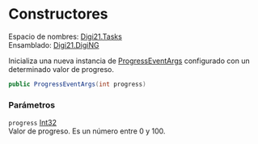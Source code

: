 # Constructores

Espacio de nombres: [Digi21.Tasks](../)  
Ensamblado: [Digi21.DigiNG](../../)

Inicializa una nueva instancia de [ProgressEventArgs](./) configurado con un determinado valor de progreso.

```csharp
public ProgressEventArgs(int progress)
```

### Parámetros

`progress` [Int32](https://docs.microsoft.com/en-us/dotnet/api/system.int32?view=net-5.0)  
Valor de progreso. Es un número entre 0 y 100.



